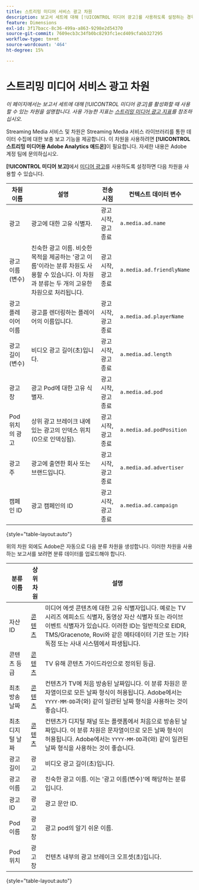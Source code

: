 ```yaml
---
title: 스트리밍 미디어 서비스 광고 차원
description: 보고서 세트에 대해 [!UICONTROL 미디어 광고]를 사용하도록 설정하는 경우 사용할 수 있는 차원입니다.
feature: Dimensions
exl-id: 3f17bacc-8c36-499a-a863-9298e2d54370
source-git-commit: 7609ecb3c34fb0bc8293fc1ecd409cfabb327295
workflow-type: tm+mt
source-wordcount: '464'
ht-degree: 15%

---
```


# 스트리밍 미디어 서비스 광고 차원

*이 페이지에서는 보고서 세트에 대해 [!UICONTROL 미디어 광고]를 활성화할 때 사용할 수 있는 차원을 설명합니다. 사용 가능한 지표는 [스트리밍 미디어 광고 지표](../metrics/sm-ads.md)를 참조하십시오.*

Streaming Media 서비스 및 차원은 Streaming Media 서비스 라이브러리를 통한 데이터 수집에 대한 보충 보고 기능을 제공합니다. 이 차원을 사용하려면 **[!UICONTROL 스트리밍 미디어용 Adobe Analytics 애드온]**&#x200B;이 필요합니다. 자세한 내용은 Adobe 계정 팀에 문의하십시오.

**[!UICONTROL 미디어 보고]**&#x200B;에서 [미디어 광고](/help/admin/admin/c-manage-report-suites/c-edit-report-suites/media-management.md)를 사용하도록 설정하면 다음 차원을 사용할 수 있습니다.

| 차원 이름 | 설명 | 전송 시점 | 컨텍스트 데이터 변수 |
| --- | --- | --- | --- |
| 광고 | 광고에 대한 고유 식별자. | 광고 시작, 광고 종료 | `a.media.ad.name` |
| 광고 이름(변수) | 친숙한 광고 이름. 비슷한 목적을 제공하는 &#39;광고 이름&#39;이라는 분류 차원도 사용할 수 있습니다. 이 차원과 분류는 두 개의 고유한 차원으로 처리됩니다. | 광고 시작, 광고 종료 | `a.media.ad.friendlyName` |
| 광고 플레이어 이름 | 광고를 렌더링하는 플레이어의 이름입니다. | 광고 시작, 광고 종료 | `a.media.ad.playerName` |
| 광고 길이(변수) | 비디오 광고 길이(초)입니다. | 광고 시작, 광고 종료 | `a.media.ad.length` |
| 광고 창 | 광고 Pod에 대한 고유 식별자. | 광고 시작, 광고 종료 | `a.media.ad.pod` |
| Pod 위치의 광고 | 상위 광고 브레이크 내에 있는 광고의 인덱스 위치(0으로 인덱싱됨). | 광고 시작, 광고 종료 | `a.media.ad.podPosition` |
| 광고주 | 광고에 출연한 회사 또는 브랜드입니다. | 광고 시작, 광고 종료 | `a.media.ad.advertiser` |
| 캠페인 ID | 광고 캠페인의 ID | 광고 시작, 광고 종료 | `a.media.ad.campaign` |

{style="table-layout:auto"}

위의 차원 외에도 Adobe은 자동으로 다음 분류 차원을 생성합니다. 이러한 차원을 사용하는 보고서를 보려면 분류 데이터를 업로드해야 합니다.

| 분류 이름 | 상위 차원 | 설명 |
| --- | --- | --- |
| 자산 ID | [콘텐츠](sm-core.md) | 미디어 에셋 콘텐츠에 대한 고유 식별자입니다. 예로는 TV 시리즈 에피소드 식별자, 동영상 자산 식별자 또는 라이브 이벤트 식별자가 있습니다. 이러한 ID는 일반적으로 EIDR, TMS/Gracenote, Rovi와 같은 메타데이터 기관 또는 기타 독점 또는 사내 시스템에서 파생됩니다. |
| 콘텐츠 등급 | [콘텐츠](sm-core.md) | TV 유해 콘텐츠 가이드라인으로 정의된 등급. |
| 최초 방송 날짜 | [콘텐츠](sm-core.md) | 컨텐츠가 TV에 처음 방송된 날짜입니다. 이 분류 차원은 문자열이므로 모든 날짜 형식이 허용됩니다. Adobe에서는 `YYYY-MM-DD`과(와) 같이 일관된 날짜 형식을 사용하는 것이 좋습니다. |
| 최초 디지털 날짜 | [콘텐츠](sm-core.md) | 컨텐츠가 디지털 채널 또는 플랫폼에서 처음으로 방송된 날짜입니다. 이 분류 차원은 문자열이므로 모든 날짜 형식이 허용됩니다. Adobe에서는 `YYYY-MM-DD`과(와) 같이 일관된 날짜 형식을 사용하는 것이 좋습니다. |
| 광고 길이 | 광고 | 비디오 광고 길이(초)입니다. |
| 광고 이름 | 광고 | 친숙한 광고 이름. 이는 &#39;광고 이름(변수)&#39;에 해당하는 분류입니다. |
| 광고 ID | 광고 | 광고 문안 ID. |
| Pod 이름 | 광고 창 | 광고 pod의 알기 쉬운 이름. |
| Pod 위치 | 광고 창 | 컨텐츠 내부의 광고 브레이크 오프셋(초)입니다. |

{style="table-layout:auto"}

